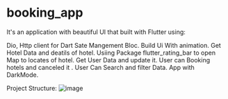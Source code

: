 # booking_app


It's an application with beautiful UI that built with Flutter using:

Dio, Http client for Dart
Sate Mangement Bloc.
Build Ui With animation.
Get Hotel Data and deatils of hotel.
Usiing Package flutter_rating_bar to open Map to locates of hotel.
Get User Data and update it.
User can Booking hotels and canceled it .
User Can Search and filter Data.
App with DarkMode.

Project Structure:
![image](https://user-images.githubusercontent.com/72301777/192910872-779e6924-2d9e-4b91-8016-22c810ee144b.png)
